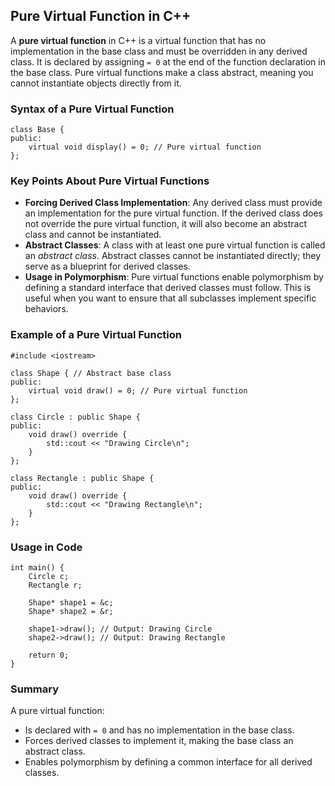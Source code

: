 <h2>Pure Virtual Function in C++</h2>

<p>A <strong>pure virtual function</strong> in C++ is a virtual function that has no implementation in the base class and must be overridden in any derived class. It is declared by assigning <code>= 0</code> at the end of the function declaration in the base class. Pure virtual functions make a class abstract, meaning you cannot instantiate objects directly from it.</p>

<h3>Syntax of a Pure Virtual Function</h3>

<pre><code>class Base {
public:
    virtual void display() = 0; // Pure virtual function
};</code></pre>

<h3>Key Points About Pure Virtual Functions</h3>
<ul>
    <li><strong>Forcing Derived Class Implementation</strong>: Any derived class must provide an implementation for the pure virtual function. If the derived class does not override the pure virtual function, it will also become an abstract class and cannot be instantiated.</li>
    <li><strong>Abstract Classes</strong>: A class with at least one pure virtual function is called an <em>abstract class</em>. Abstract classes cannot be instantiated directly; they serve as a blueprint for derived classes.</li>
    <li><strong>Usage in Polymorphism</strong>: Pure virtual functions enable polymorphism by defining a standard interface that derived classes must follow. This is useful when you want to ensure that all subclasses implement specific behaviors.</li>
</ul>

<h3>Example of a Pure Virtual Function</h3>

<pre><code>#include &lt;iostream&gt;

class Shape { // Abstract base class
public:
    virtual void draw() = 0; // Pure virtual function
};

class Circle : public Shape {
public:
    void draw() override {
        std::cout << "Drawing Circle\n";
    }
};

class Rectangle : public Shape {
public:
    void draw() override {
        std::cout << "Drawing Rectangle\n";
    }
};</code></pre>

<h3>Usage in Code</h3>

<pre><code>int main() {
    Circle c;
    Rectangle r;
    
    Shape* shape1 = &c;
    Shape* shape2 = &r;

    shape1->draw(); // Output: Drawing Circle
    shape2->draw(); // Output: Drawing Rectangle

    return 0;
}</code></pre>

<h3>Summary</h3>

<p>A pure virtual function:</p>
<ul>
    <li>Is declared with <code>= 0</code> and has no implementation in the base class.</li>
    <li>Forces derived classes to implement it, making the base class an abstract class.</li>
    <li>Enables polymorphism by defining a common interface for all derived classes.</li>
</ul>
